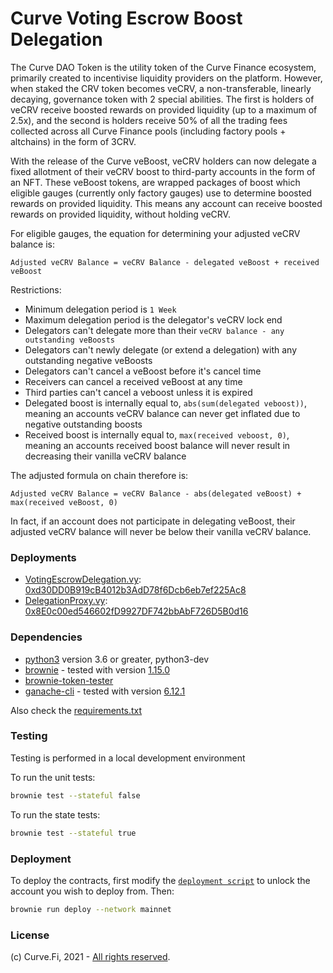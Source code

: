 # Curve Voting Escrow Boost Delegation

The Curve DAO Token is the utility token of the Curve Finance ecosystem, primarily created to incentivise liquidity providers on the platform.
However, when staked the CRV token becomes veCRV, a non-transferable, linearly decaying, governance token with 2 special abilities. The first
is holders of veCRV receive boosted rewards on provided liquidity (up to a maximum of 2.5x), and the second is holders receive 50% of all the
trading fees collected across all Curve Finance pools (including factory pools + altchains) in the form of 3CRV.

With the release of the Curve veBoost, veCRV holders can now delegate a fixed allotment of their veCRV boost to third-party accounts in the form of
an NFT. These veBoost tokens, are wrapped packages of boost which eligible gauges (currently only factory gauges) use to determine boosted rewards
on provided liquidity. This means any account can receive boosted rewards on provided liquidity, without holding veCRV.

For eligible gauges, the equation for determining your adjusted veCRV balance is:

`Adjusted veCRV Balance = veCRV Balance - delegated veBoost + received veBoost`

Restrictions:

- Minimum delegation period is `1 Week`
- Maximum delegation period is the delegator's veCRV lock end
- Delegators can't delegate more than their `veCRV balance - any outstanding veBoosts`
- Delegators can't newly delegate (or extend a delegation) with any outstanding negative veBoosts
- Delegators can't cancel a veBoost before it's cancel time
- Receivers can cancel a received veBoost at any time
- Third parties can't cancel a veboost unless it is expired
- Delegated boost is internally equal to, `abs(sum(delegated veboost))`, meaning an accounts veCRV balance can never get
  inflated due to negative outstanding boosts
- Received boost is internally equal to, `max(received veboost, 0)`, meaning an accounts received boost balance will never
  result in decreasing their vanilla veCRV balance

The adjusted formula on chain therefore is:

`Adjusted veCRV Balance = veCRV Balance - abs(delegated veBoost) + max(received veBoost, 0)`

In fact, if an account does not participate in delegating veBoost, their adjusted veCRV balance will never be below their vanilla veCRV balance.


### Deployments


- [VotingEscrowDelegation.vy](contracts/VotingEscrowDelegation.vy): [0xd30DD0B919cB4012b3AdD78f6Dcb6eb7ef225Ac8](https://etherscan.io/address/0xd30DD0B919cB4012b3AdD78f6Dcb6eb7ef225Ac8)
- [DelegationProxy.vy](contracts/DelegationProxy.vy): [0x8E0c00ed546602fD9927DF742bbAbF726D5B0d16](https://etherscan.io/address/0x8E0c00ed546602fD9927DF742bbAbF726D5B0d16)


### Dependencies

* [python3](https://www.python.org/downloads/release/python-368/) version 3.6 or greater, python3-dev
* [brownie](https://github.com/eth-brownie/brownie) - tested with version [1.15.0](https://github.com/eth-brownie/brownie/releases/tag/v1.15.0)
* [brownie-token-tester](https://github.com/iamdefinitelyahuman/brownie-token-tester)
* [ganache-cli](https://github.com/trufflesuite/ganache-cli) - tested with version [6.12.1](https://github.com/trufflesuite/ganache-cli/releases/tag/v6.12.1)

Also check the [requirements.txt](./requirements.txt)

### Testing

Testing is performed in a local development environment

To run the unit tests:

```bash
brownie test --stateful false
```

To run the state tests:

```bash
brownie test --stateful true
```

### Deployment

To deploy the contracts, first modify the [`deployment script`](scripts/deploy.py) to unlock the account you wish to deploy from. Then:

```bash
brownie run deploy --network mainnet
```

### License

(c) Curve.Fi, 2021 - [All rights reserved](LICENSE).
